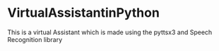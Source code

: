 # VirtualAssistantinPython
This is a virtual Assistant which is made using the pyttsx3 and Speech Recognition library

